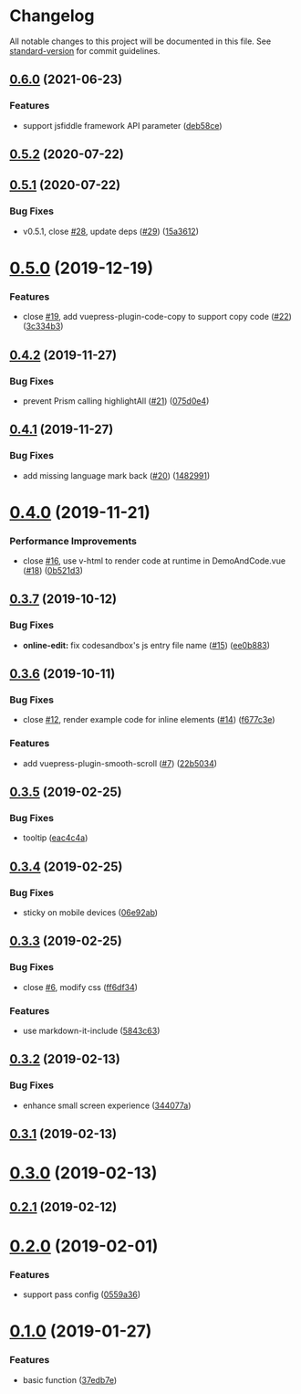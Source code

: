 # Changelog

All notable changes to this project will be documented in this file. See [standard-version](https://github.com/conventional-changelog/standard-version) for commit guidelines.

## [0.6.0](https://github.com/BuptStEve/vuepress-plugin-demo-code/compare/v0.5.2...v0.6.0) (2021-06-23)


### Features

* support jsfiddle framework API parameter ([deb58ce](https://github.com/BuptStEve/vuepress-plugin-demo-code/commit/deb58ce1f6983d9b5bfd5758bee34406e0a5a408))

## [0.5.2](https://github.com/BuptStEve/vuepress-plugin-demo-code/compare/v0.5.1...v0.5.2) (2020-07-22)



## [0.5.1](https://github.com/BuptStEve/vuepress-plugin-demo-code/compare/v0.5.0...v0.5.1) (2020-07-22)


### Bug Fixes

* v0.5.1, close [#28](https://github.com/BuptStEve/vuepress-plugin-demo-code/issues/28), update deps ([#29](https://github.com/BuptStEve/vuepress-plugin-demo-code/issues/29)) ([15a3612](https://github.com/BuptStEve/vuepress-plugin-demo-code/commit/15a361241a92cd1775874a3efbb6530682a186f0))



# [0.5.0](https://github.com/BuptStEve/vuepress-plugin-demo-code/compare/v0.4.2...v0.5.0) (2019-12-19)


### Features

* close [#19](https://github.com/BuptStEve/vuepress-plugin-demo-code/issues/19), add vuepress-plugin-code-copy to support copy code ([#22](https://github.com/BuptStEve/vuepress-plugin-demo-code/issues/22)) ([3c334b3](https://github.com/BuptStEve/vuepress-plugin-demo-code/commit/3c334b33947cd830762a17b97474f358023e3e1a))



## [0.4.2](https://github.com/BuptStEve/vuepress-plugin-demo-code/compare/v0.4.1...v0.4.2) (2019-11-27)


### Bug Fixes

* prevent Prism calling highlightAll ([#21](https://github.com/BuptStEve/vuepress-plugin-demo-code/issues/21)) ([075d0e4](https://github.com/BuptStEve/vuepress-plugin-demo-code/commit/075d0e4607356fffe128a5e1e8098862068ccb5b))



## [0.4.1](https://github.com/BuptStEve/vuepress-plugin-demo-code/compare/v0.4.0...v0.4.1) (2019-11-27)


### Bug Fixes

* add missing language mark back ([#20](https://github.com/BuptStEve/vuepress-plugin-demo-code/issues/20)) ([1482991](https://github.com/BuptStEve/vuepress-plugin-demo-code/commit/14829914867377a6d2358610763a70b5fff1cf1a))



# [0.4.0](https://github.com/BuptStEve/vuepress-plugin-demo-code/compare/v0.3.7...v0.4.0) (2019-11-21)


### Performance Improvements

* close [#16](https://github.com/BuptStEve/vuepress-plugin-demo-code/issues/16), use v-html to render code at runtime in DemoAndCode.vue ([#18](https://github.com/BuptStEve/vuepress-plugin-demo-code/issues/18)) ([0b521d3](https://github.com/BuptStEve/vuepress-plugin-demo-code/commit/0b521d357c4f5c6b6781ac2860ae17ff26524a83))



## [0.3.7](https://github.com/BuptStEve/vuepress-plugin-demo-code/compare/v0.3.6...v0.3.7) (2019-10-12)


### Bug Fixes

* **online-edit:** fix codesandbox's js entry file name ([#15](https://github.com/BuptStEve/vuepress-plugin-demo-code/issues/15)) ([ee0b883](https://github.com/BuptStEve/vuepress-plugin-demo-code/commit/ee0b88322a4e498d173bb3f894dfd3e4d692b831))



## [0.3.6](https://github.com/BuptStEve/vuepress-plugin-demo-code/compare/v0.3.5...v0.3.6) (2019-10-11)


### Bug Fixes

* close [#12](https://github.com/BuptStEve/vuepress-plugin-demo-code/issues/12), render example code for inline elements ([#14](https://github.com/BuptStEve/vuepress-plugin-demo-code/issues/14)) ([f677c3e](https://github.com/BuptStEve/vuepress-plugin-demo-code/commit/f677c3e726354a2be17366cd9055fd247bafbbab))


### Features

* add vuepress-plugin-smooth-scroll ([#7](https://github.com/BuptStEve/vuepress-plugin-demo-code/issues/7)) ([22b5034](https://github.com/BuptStEve/vuepress-plugin-demo-code/commit/22b503452c511f1cab1101ebd35c30034233b509))



## [0.3.5](https://github.com/BuptStEve/vuepress-plugin-demo-code/compare/v0.3.4...v0.3.5) (2019-02-25)


### Bug Fixes

* tooltip ([eac4c4a](https://github.com/BuptStEve/vuepress-plugin-demo-code/commit/eac4c4ae52cef7979d84c4d1b42ae0165196e8cb))



## [0.3.4](https://github.com/BuptStEve/vuepress-plugin-demo-code/compare/v0.3.3...v0.3.4) (2019-02-25)


### Bug Fixes

* sticky on mobile devices ([06e92ab](https://github.com/BuptStEve/vuepress-plugin-demo-code/commit/06e92ab5f6365f7e435eb110d28a3c46058d737c))



## [0.3.3](https://github.com/BuptStEve/vuepress-plugin-demo-code/compare/v0.3.2...v0.3.3) (2019-02-25)


### Bug Fixes

* close [#6](https://github.com/BuptStEve/vuepress-plugin-demo-code/issues/6), modify css ([ff6df34](https://github.com/BuptStEve/vuepress-plugin-demo-code/commit/ff6df345bb5f8989f63040e86b4334a8e1919b0b))


### Features

* use markdown-it-include ([5843c63](https://github.com/BuptStEve/vuepress-plugin-demo-code/commit/5843c63020923bd0e6ea7631835433eba8b06d06))



## [0.3.2](https://github.com/BuptStEve/vuepress-plugin-demo-code/compare/v0.3.1...v0.3.2) (2019-02-13)


### Bug Fixes

* enhance small screen experience ([344077a](https://github.com/BuptStEve/vuepress-plugin-demo-code/commit/344077a0d0a72ed556cff2f540c61f2a8b0772fe))



## [0.3.1](https://github.com/BuptStEve/vuepress-plugin-demo-code/compare/v0.3.0...v0.3.1) (2019-02-13)



# [0.3.0](https://github.com/BuptStEve/vuepress-plugin-demo-code/compare/v0.2.1...v0.3.0) (2019-02-13)



## [0.2.1](https://github.com/BuptStEve/vuepress-plugin-demo-code/compare/v0.2.0...v0.2.1) (2019-02-12)



# [0.2.0](https://github.com/BuptStEve/vuepress-plugin-demo-code/compare/v0.1.0...v0.2.0) (2019-02-01)


### Features

* support pass config ([0559a36](https://github.com/BuptStEve/vuepress-plugin-demo-code/commit/0559a36c4bb6eff73bd449df9ef171baae79b2d6))



# [0.1.0](https://github.com/BuptStEve/vuepress-plugin-demo-code/compare/37edb7e8336ed35b14408a5661c55b776014f5d7...v0.1.0) (2019-01-27)


### Features

* basic function ([37edb7e](https://github.com/BuptStEve/vuepress-plugin-demo-code/commit/37edb7e8336ed35b14408a5661c55b776014f5d7))
